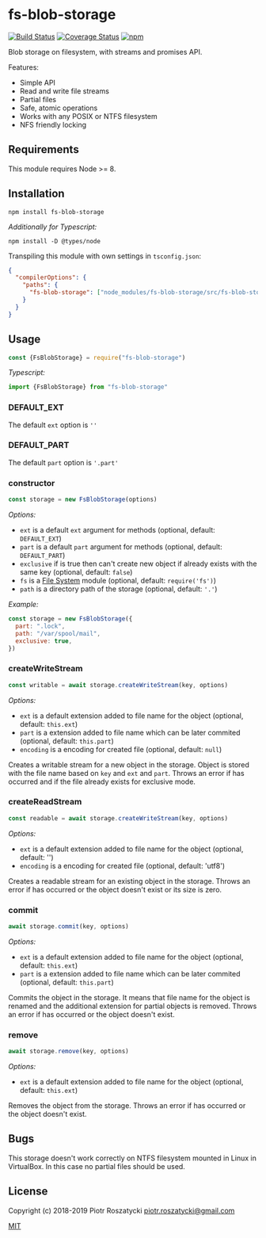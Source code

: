 # fs-blob-storage

<!-- markdownlint-disable MD013 -->

[![Build Status](https://secure.travis-ci.org/dex4er/js-fs-blob-storage.svg)](http://travis-ci.org/dex4er/js-fs-blob-storage) [![Coverage Status](https://coveralls.io/repos/github/dex4er/js-fs-blob-storage/badge.svg)](https://coveralls.io/github/dex4er/js-fs-blob-storage) [![npm](https://img.shields.io/npm/v/fs-blob-storage.svg)](https://www.npmjs.com/package/fs-blob-storage)

<!-- markdownlint-enable MD013 -->

Blob storage on filesystem, with streams and promises API.

Features:

- Simple API
- Read and write file streams
- Partial files
- Safe, atomic operations
- Works with any POSIX or NTFS filesystem
- NFS friendly locking

## Requirements

This module requires Node >= 8.

## Installation

```shell
npm install fs-blob-storage
```

_Additionally for Typescript:_

```shell
npm install -D @types/node
```

Transpiling this module with own settings in `tsconfig.json`:

```json
{
  "compilerOptions": {
    "paths": {
      "fs-blob-storage": ["node_modules/fs-blob-storage/src/fs-blob-storage"]
    }
  }
}
```

## Usage

```js
const {FsBlobStorage} = require("fs-blob-storage")
```

_Typescript:_

```ts
import {FsBlobStorage} from "fs-blob-storage"
```

### DEFAULT_EXT

The default `ext` option is `''`

### DEFAULT_PART

The default `part` option is `'.part'`

### constructor

```js
const storage = new FsBlobStorage(options)
```

_Options:_

- `ext` is a default `ext` argument for methods (optional, default:
  `DEFAULT_EXT`)
- `part` is a default `part` argument for methods (optional, default:
  `DEFAULT_PART`)
- `exclusive` if is true then can't create new object if already exists with
  the same key (optional, default: `false`)
- `fs` is a [File System](https://nodejs.org/api/fs.html) module (optional,
  default: `require('fs')`)
- `path` is a directory path of the storage (optional, default: `'.'`)

_Example:_

```js
const storage = new FsBlobStorage({
  part: ".lock",
  path: "/var/spool/mail",
  exclusive: true,
})
```

### createWriteStream

```js
const writable = await storage.createWriteStream(key, options)
```

_Options:_

- `ext` is a default extension added to file name for the object (optional,
  default: `this.ext`)
- `part` is a extension added to file name which can be later commited
  (optional, default: `this.part`)
- `encoding` is a encoding for created file (optional, default: `null`)

Creates a writable stream for a new object in the storage. Object is stored with
the file name based on `key` and `ext` and `part`. Throws an error if has
occurred and if the file already exists for exclusive mode.

### createReadStream

```js
const readable = await storage.createWriteStream(key, options)
```

_Options:_

- `ext` is a default extension added to file name for the object (optional,
  default: '')
- `encoding` is a encoding for created file (optional, default: 'utf8')

Creates a readable stream for an existing object in the storage. Throws an error
if has occurred or the object doesn't exist or its size is zero.

### commit

```js
await storage.commit(key, options)
```

_Options:_

- `ext` is a default extension added to file name for the object (optional,
  default: `this.ext`)
- `part` is a extension added to file name which can be later commited
  (optional, default: `this.part`)

Commits the object in the storage. It means that file name for the object is
renamed and the additional extension for partial objects is removed. Throws an
error if has occurred or the object doesn't exist.

### remove

```js
await storage.remove(key, options)
```

_Options:_

- `ext` is a default extension added to file name for the object (optional,
  default: `this.ext`)

Removes the object from the storage. Throws an error if has occurred or the
object doesn't exist.

## Bugs

This storage doesn't work correctly on NTFS filesystem mounted in Linux in
VirtualBox. In this case no partial files should be used.

## License

Copyright (c) 2018-2019 Piotr Roszatycki <piotr.roszatycki@gmail.com>

[MIT](https://opensource.org/licenses/MIT)
